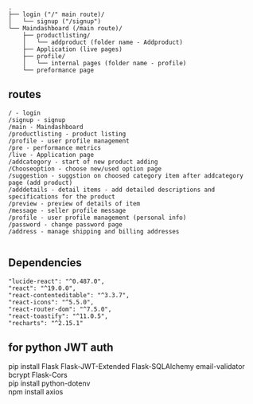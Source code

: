 ```
.
├── login ("/" main route)/
│   └── signup ("/signup")
└── Maindashboard (/main route)/
    ├── productlisting/
    │   └── addproduct (folder name - Addproduct)
    ├── Application (live pages)
    ├── profile/
    │   └── internal pages (folder name - profile)
    └── preformance page

```
## routes

```
/ - login
/signup - signup
/main - Maindashboard
/productlisting - product listing
/profile - user profile management
/pre - performance metrics
/live - Application page 
/addcategory - start of new product adding
/Chooseoption - choose new/used option page
/suggestion - suggstion on choosed category item after addcategory page (add product)
/adddetails - detail items - add detailed descriptions and specifications for the product
/preview - preview of details of item
/message - seller profile message 
/profile - user profile management (personal info)
/password - change password page
/address - manage shipping and billing addresses
    
```
  
## Dependencies
    "lucide-react": "^0.487.0",
    "react": "^19.0.0",
    "react-contenteditable": "^3.3.7",
    "react-icons": "^5.5.0",
    "react-router-dom": "^7.5.0",
    "react-toastify": "^11.0.5",
    "recharts": "^2.15.1"

## for python JWT auth

pip install Flask Flask-JWT-Extended Flask-SQLAlchemy email-validator bcrypt  Flask-Cors  
pip install python-dotenv  
npm install axios

